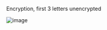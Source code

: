 Encryption, first 3 letters unencrypted

![image](https://github.com/777388/Dealanam/assets/96343159/46525e5a-4014-49c7-b6d9-d9ba9515bc41)
